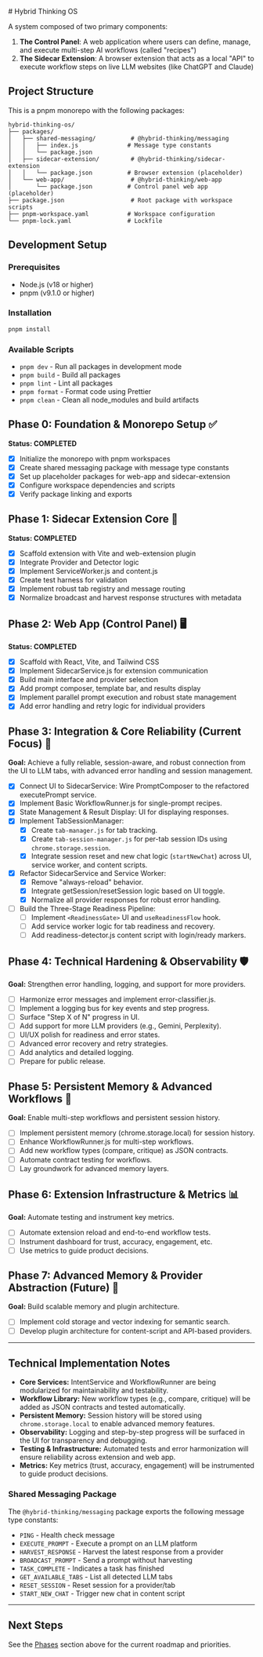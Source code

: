\# Hybrid Thinking OS

A system composed of two primary components:

1. **The Control Panel**: A web application where users can define, manage, and execute multi-step AI workflows (called "recipes")
2. **The Sidecar Extension**: A browser extension that acts as a local "API" to execute workflow steps on live LLM websites (like ChatGPT and Claude)

## Project Structure

This is a pnpm monorepo with the following packages:

```
hybrid-thinking-os/
├── packages/
│   ├── shared-messaging/          # @hybrid-thinking/messaging
│   │   ├── index.js              # Message type constants
│   │   └── package.json
│   ├── sidecar-extension/         # @hybrid-thinking/sidecar-extension
│   │   └── package.json          # Browser extension (placeholder)
│   └── web-app/                   # @hybrid-thinking/web-app
│       └── package.json          # Control panel web app (placeholder)
├── package.json                   # Root package with workspace scripts
├── pnpm-workspace.yaml           # Workspace configuration
└── pnpm-lock.yaml                # Lockfile
```

## Development Setup

### Prerequisites
- Node.js (v18 or higher)
- pnpm (v9.1.0 or higher)

### Installation
```bash
pnpm install
```

### Available Scripts
- `pnpm dev` - Run all packages in development mode
- `pnpm build` - Build all packages
- `pnpm lint` - Lint all packages
- `pnpm format` - Format code using Prettier
- `pnpm clean` - Clean all node_modules and build artifacts

## Phase 0: Foundation & Monorepo Setup ✅

**Status: COMPLETED**

- [x] Initialize the monorepo with pnpm workspaces
- [x] Create shared messaging package with message type constants
- [x] Set up placeholder packages for web-app and sidecar-extension
- [x] Configure workspace dependencies and scripts
- [x] Verify package linking and exports

## Phase 1: Sidecar Extension Core 🚀

**Status: COMPLETED**

- [x] Scaffold extension with Vite and web-extension plugin
- [x] Integrate Provider and Detector logic
- [x] Implement ServiceWorker.js and content.js
- [x] Create test harness for validation
- [x] Implement robust tab registry and message routing
- [x] Normalize broadcast and harvest response structures with metadata

## Phase 2: Web App (Control Panel) 🖥️

**Status: COMPLETED**

- [x] Scaffold with React, Vite, and Tailwind CSS
- [x] Implement SidecarService.js for extension communication
- [x] Build main interface and provider selection
- [x] Add prompt composer, template bar, and results display
- [x] Implement parallel prompt execution and robust state management
- [x] Add error handling and retry logic for individual providers

## Phase 3: Integration & Core Reliability (Current Focus) 🔄

**Goal:** Achieve a fully reliable, session-aware, and robust connection from the UI to LLM tabs, with advanced error handling and session management.

- [x] Connect UI to SidecarService: Wire PromptComposer to the refactored executePrompt service.
- [x] Implement Basic WorkflowRunner.js for single-prompt recipes.
- [x] State Management & Result Display: UI for displaying responses.
- [x] Implement TabSessionManager:
  - [x] Create `tab-manager.js` for tab tracking.
  - [x] Create `tab-session-manager.js` for per-tab session IDs using `chrome.storage.session`.
  - [x] Integrate session reset and new chat logic (`startNewChat`) across UI, service worker, and content scripts.
- [x] Refactor SidecarService and Service Worker:
  - [x] Remove "always-reload" behavior.
  - [x] Integrate getSession/resetSession logic based on UI toggle.
  - [x] Normalize all provider responses for robust error handling.
- [ ] Build the Three-Stage Readiness Pipeline:
  - [ ] Implement `<ReadinessGate>` UI and `useReadinessFlow` hook.
  - [ ] Add service worker logic for tab readiness and recovery.
  - [ ] Add readiness-detector.js content script with login/ready markers.

## Phase 4: Technical Hardening & Observability 🛡️

**Goal:** Strengthen error handling, logging, and support for more providers.

- [ ] Harmonize error messages and implement error-classifier.js.
- [ ] Implement a logging bus for key events and step progress.
- [ ] Surface "Step X of N" progress in UI.
- [ ] Add support for more LLM providers (e.g., Gemini, Perplexity).
- [ ] UI/UX polish for readiness and error states.
- [ ] Advanced error recovery and retry strategies.
- [ ] Add analytics and detailed logging.
- [ ] Prepare for public release.

## Phase 5: Persistent Memory & Advanced Workflows 🧠

**Goal:** Enable multi-step workflows and persistent session history.

- [ ] Implement persistent memory (chrome.storage.local) for session history.
- [ ] Enhance WorkflowRunner.js for multi-step workflows.
- [ ] Add new workflow types (compare, critique) as JSON contracts.
- [ ] Automate contract testing for workflows.
- [ ] Lay groundwork for advanced memory layers.

## Phase 6: Extension Infrastructure & Metrics 📊

**Goal:** Automate testing and instrument key metrics.

- [ ] Automate extension reload and end-to-end workflow tests.
- [ ] Instrument dashboard for trust, accuracy, engagement, etc.
- [ ] Use metrics to guide product decisions.

## Phase 7: Advanced Memory & Provider Abstraction (Future) 🚀

**Goal:** Build scalable memory and plugin architecture.

- [ ] Implement cold storage and vector indexing for semantic search.
- [ ] Develop plugin architecture for content-script and API-based providers.

---


## Technical Implementation Notes

- **Core Services:** IntentService and WorkflowRunner are being modularized for maintainability and testability.
- **Workflow Library:** New workflow types (e.g., compare, critique) will be added as JSON contracts and tested automatically.
- **Persistent Memory:** Session history will be stored using `chrome.storage.local` to enable advanced memory features.
- **Observability:** Logging and step-by-step progress will be surfaced in the UI for transparency and debugging.
- **Testing & Infrastructure:** Automated tests and error harmonization will ensure reliability across extension and web app.
- **Metrics:** Key metrics (trust, accuracy, engagement) will be instrumented to guide product decisions.

### Shared Messaging Package

The `@hybrid-thinking/messaging` package exports the following message type constants:

- `PING` - Health check message
- `EXECUTE_PROMPT` - Execute a prompt on an LLM platform
- `HARVEST_RESPONSE` - Harvest the latest response from a provider
- `BROADCAST_PROMPT` - Send a prompt without harvesting
- `TASK_COMPLETE` - Indicates a task has finished
- `GET_AVAILABLE_TABS` - List all detected LLM tabs
- `RESET_SESSION` - Reset session for a provider/tab
- `START_NEW_CHAT` - Trigger new chat in content script

---

## Next Steps

See the [Phases](#phase-3-integration--core-reliability-current-focus-) section above for the current roadmap and priorities.